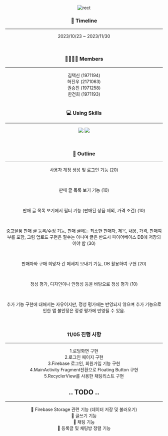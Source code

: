 <div align="center">
  
![rect](https://capsule-render.vercel.app/api?type=rect&color=gradient&text=SEALED_SECONDHAND&fontAlign=50&fontSize=55&textBg=false&desc=Android&descAlign=80&descAlignY=80)

### 📆 Timeline

---

2023/10/23 ~ 2023/11/30


<br>

### 👨‍👨‍👦‍👦 Members

---

김택신 (1971194)
<br>
허진우 (2171063)
<br>
권승진 (1971258)
<br>
한건희 (1971193)
<br>
<br>

### 💻 Using Skills

---

<img src="https://img.shields.io/badge/Kotlin-F48E00?style=flat&logo=Kotlin&logoColor=white"/> <img src="https://img.shields.io/badge/Firebase-FFCA28?style=flat&logo=Firebase&logoColor=white"/>

<br>

### 📄 Outline

---

사용자 계정 생성 및 로그인 기능 (20)

<br>

판매 글 목록 보기 기능 (10)

<br>

판매 글 목록 보기에서 필터 기능 (판매된 상품 제외, 가격 조건) (10)

<br>

중고물품 판매 글 등록/수정 기능, 판매 글에는 최소한 판매자, 제목, 내용, 가격, 판매여부를 포함, 그림 업로드 구현은 필수는 아니며 글은 반드시 파이어베이스 DB에 저장되어야 함 (30)

<br>

판매자와 구매 희망자 간 메세지 보내기 기능, DB 활용하여 구현 (20)

<br>

정성 평가, 디자인이나 안정성 등을 바탕으로 정성 평가 (10)

<br>

추가 기능 구현에 대해서는 자유이지만, 정성 평가에는 반영되지 않으며 추가 기능으로 인한 앱 불안정은 정성 평가에 반영될 수 있음.

<br>

### 11/05 진행 사항

---

1.로딩화면 구현
<br>
2.로그인 페이지 구현
<br>
3.Firebase 로그인, 회원가입 기능 구현
<br>
4.MainActivity Fragment전환으로 Floating Button 구현
<br>
5.RecyclerView를 사용한 채팅리스트 구현

## .. TODO ..

---

🔲 Firebase Storage 관련 기능 (데이터 저장 및 불러오기)
<br>
🔲 글쓰기 기능
<br>
🔲 채팅 기능
<br>
🔲 등록글 및 채팅방 정렬 기능
<br>


</div>


